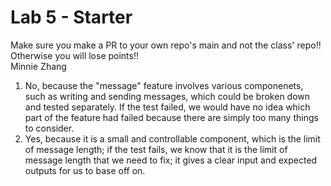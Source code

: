 # Lab 5 - Starter
Make sure you make a PR to your own repo's main and not the class' repo!! Otherwise you will lose points!!
<br>
Minnie Zhang
1. No, because the "message" feature involves various componenets, such as writing and sending messages, which could be broken down and tested separately. If the test failed, we would have no idea which part of the feature had failed because there are simply too many things to consider.
2. Yes, because it is a small and controllable component, which is the limit of message length; if the test fails, we know that it is the limit of message length that we need to fix; it gives a clear input and expected outputs for us to base off on.


